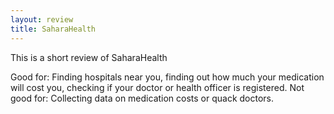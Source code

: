 ```yaml
---
layout: review
title: SaharaHealth
---
```


This is a short review of SaharaHealth

Good for: Finding hospitals near you, finding out how much your medication will cost you, checking if your doctor or health officer is registered.
Not good for: Collecting data on medication costs or quack doctors. 


